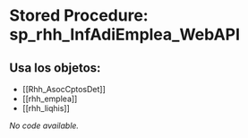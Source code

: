 # Stored Procedure: sp_rhh_InfAdiEmplea_WebAPI

## Usa los objetos:
- [[Rhh_AsocCptosDet]]
- [[rhh_emplea]]
- [[rhh_liqhis]]

*No code available.*
